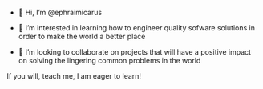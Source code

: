 - 👋 Hi, I’m @ephraimicarus

- 👀 I’m interested in learning how to engineer quality sofware solutions in order to make the world a better place
- 💞️ I’m looking to collaborate on projects that will have a positive impact on solving the lingering common problems in the world

If you will, teach me, I am eager to learn!

<!---
ephraimicarus/ephraimicarus is a ✨ special ✨ repository because its `README.md` (this file) appears on your GitHub profile.
You can click the Preview link to take a look at your changes.
--->
